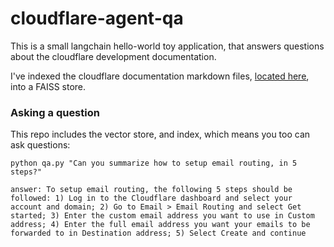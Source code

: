 cloudflare-agent-qa
===================

This is a small langchain hello-world toy application, that answers questions about the cloudflare development documentation.

I've indexed the cloudflare documentation markdown files, [located here](https://github.com/cloudflare/cloudflare-docs/tree/production/content), into a FAISS store.


### Asking a question

This repo includes the vector store, and index, which means you too can ask questions:

```
python qa.py "Can you summarize how to setup email routing, in 5 steps?"

answer: To setup email routing, the following 5 steps should be followed: 1) Log in to the Cloudflare dashboard and select your account and domain; 2) Go to Email > Email Routing and select Get started; 3) Enter the custom email address you want to use in Custom address; 4) Enter the full email address you want your emails to be forwarded to in Destination address; 5) Select Create and continue
```